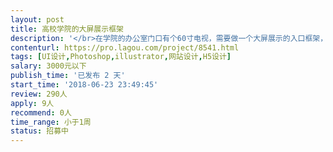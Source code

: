```yaml
---                
layout: post       
title: 高校学院的大屏展示框架           
description: '</br>在学院的办公室门口有个60寸电视，需要做一个大屏展示的入口框架，将学院已有的内容进行导航和播放，包括PPT（可做成网页）、视频、已有的可进行大屏展示的网站。</br></br>要求实现：</br>大屏展示入口导航页面，有动画效果、基于学院的风格元素设计；</br>导航页面的各模块（比如医学类、法律类等）有动画和点击效果，可以链接到新的页面（其他链接内容有我方提供）。</br>'     
contenturl: https://pro.lagou.com/project/8541.html      
tags: [UI设计,Photoshop,illustrator,网站设计,H5设计]            
salary: 3000元以下          
publish_time: '已发布 2 天'         
start_time: '2018-06-23 23:49:45'           
review: 290人                   
apply: 9人                   
recommend: 0人                   
time_range: 小于1周              
status: 招募中                  
---                 
```

